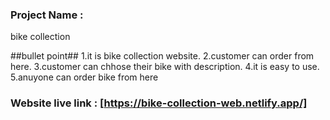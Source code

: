 
### Project Name :
bike collection

##bullet point##
1.it is bike collection website.
2.customer can order from here.
3.customer can chhose their bike with description.
4.it is easy to use.
5.anuyone can order bike from here
### Website live link : [https://bike-collection-web.netlify.app/]
